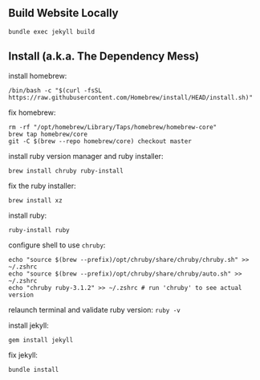 ## Build Website Locally

`bundle exec jekyll build`

## Install (a.k.a. The Dependency Mess)

install homebrew:

`/bin/bash -c "$(curl -fsSL https://raw.githubusercontent.com/Homebrew/install/HEAD/install.sh)"`

fix homebrew:

```
rm -rf "/opt/homebrew/Library/Taps/homebrew/homebrew-core"
brew tap homebrew/core
git -C $(brew --repo homebrew/core) checkout master
```

install ruby version manager and ruby installer:

`brew install chruby ruby-install`

fix the ruby installer:

`brew install xz`

install ruby:

`ruby-install ruby`

configure shell to use `chruby`:

```
echo "source $(brew --prefix)/opt/chruby/share/chruby/chruby.sh" >> ~/.zshrc
echo "source $(brew --prefix)/opt/chruby/share/chruby/auto.sh" >> ~/.zshrc
echo "chruby ruby-3.1.2" >> ~/.zshrc # run 'chruby' to see actual version
```

relaunch terminal and validate ruby version: `ruby -v`

install jekyll:

`gem install jekyll`

fix jekyll:

`bundle install`

